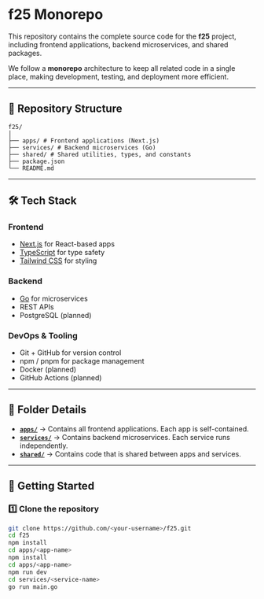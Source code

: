 # f25 Monorepo

This repository contains the complete source code for the **f25** project, including frontend applications, backend microservices, and shared packages.

We follow a **monorepo** architecture to keep all related code in a single place, making development, testing, and deployment more efficient.

---

## 📂 Repository Structure
```
f25/
│
├── apps/ # Frontend applications (Next.js)
├── services/ # Backend microservices (Go)
├── shared/ # Shared utilities, types, and constants
├── package.json
└── README.md
```

---

## 🛠 Tech Stack
### Frontend
- [Next.js](https://nextjs.org/) for React-based apps
- [TypeScript](https://www.typescriptlang.org/) for type safety
- [Tailwind CSS](https://tailwindcss.com/) for styling

### Backend
- [Go](https://go.dev/) for microservices
- REST APIs
- PostgreSQL (planned)

### DevOps & Tooling
- Git + GitHub for version control
- npm / pnpm for package management
- Docker (planned)
- GitHub Actions (planned)

---

## 📁 Folder Details
- **[`apps/`](./apps/README.md)** → Contains all frontend applications. Each app is self-contained.
- **[`services/`](./services/README.md)** → Contains backend microservices. Each service runs independently.
- **[`shared/`](./shared/README.md)** → Contains code that is shared between apps and services.

---

## 🚀 Getting Started

### 1️⃣ Clone the repository
```bash
git clone https://github.com/<your-username>/f25.git
cd f25
npm install
cd apps/<app-name>
npm install
cd apps/<app-name>
npm run dev
cd services/<service-name>
go run main.go
